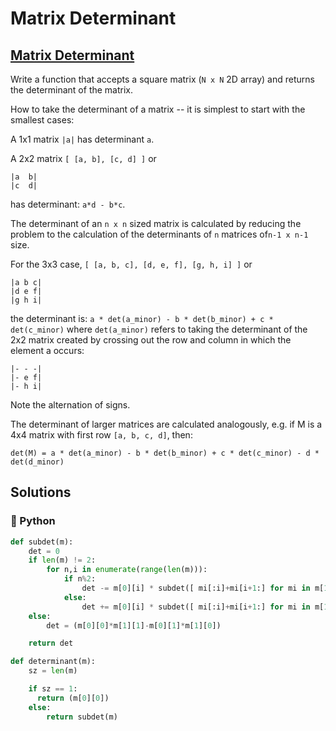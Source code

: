 # Matrix Determinant

## [Matrix Determinant](https://www.codewars.com/kata/52a382ee44408cea2500074c)

Write a function that accepts a square matrix \(`N x N` 2D array\) and returns the determinant of the matrix.

How to take the determinant of a matrix -- it is simplest to start with the smallest cases:

A 1x1 matrix `|a|` has determinant `a`.

A 2x2 matrix `[ [a, b], [c, d] ]` or

```text
|a  b|
|c  d|
```

has determinant: `a*d - b*c`.

The determinant of an `n x n` sized matrix is calculated by reducing the problem to the calculation of the determinants of `n` matrices of`n-1 x n-1` size.

For the 3x3 case, `[ [a, b, c], [d, e, f], [g, h, i] ]` or

```text
|a b c|  
|d e f|  
|g h i|
```

the determinant is: `a * det(a_minor) - b * det(b_minor) + c * det(c_minor)` where `det(a_minor)` refers to taking the determinant of the 2x2 matrix created by crossing out the row and column in which the element a occurs:

```text
|- - -|
|- e f|
|- h i|
```

Note the alternation of signs.

The determinant of larger matrices are calculated analogously, e.g. if M is a 4x4 matrix with first row `[a, b, c, d]`, then:

`det(M) = a * det(a_minor) - b * det(b_minor) + c * det(c_minor) - d * det(d_minor)`

## Solutions

### 🐍 Python

```python
def subdet(m):
    det = 0
    if len(m) != 2:
        for n,i in enumerate(range(len(m))):
            if n%2:
                det -= m[0][i] * subdet([ mi[:i]+mi[i+1:] for mi in m[1:] ])
            else:
                det += m[0][i] * subdet([ mi[:i]+mi[i+1:] for mi in m[1:] ])
    else:
        det = (m[0][0]*m[1][1]-m[0][1]*m[1][0])

    return det

def determinant(m):
    sz = len(m)

    if sz == 1:
      return (m[0][0])
    else:
        return subdet(m)
```

